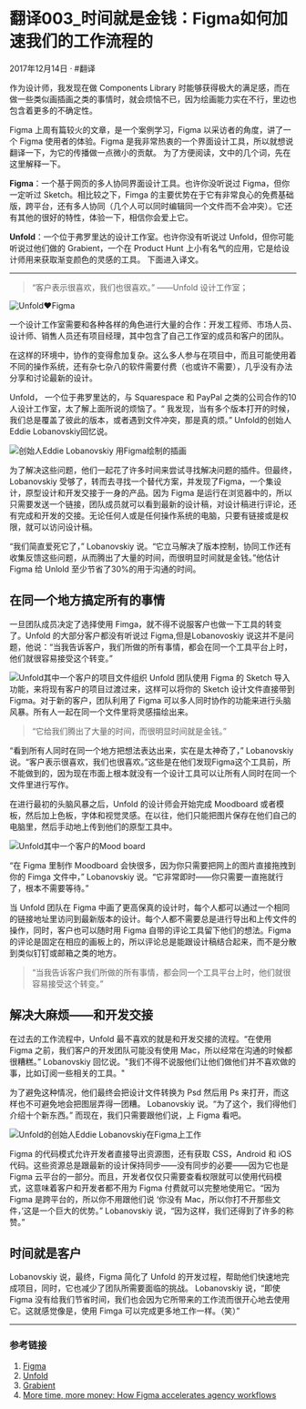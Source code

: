 # 翻译003_时间就是金钱：Figma如何加速我们的工作流程的

2017年12月14日 · #翻译

作为设计师，我发现在做 Components Library 时能够获得极大的满足感，而在做一些类似画插画之类的事情时，就会烦恼不已，因为绘画能力实在不行，里边也包含着更多的不确定性。

Figma 上周有篇较火的文章，是一个案例学习，Figma 以采访者的角度，讲了一个 Figma 使用者的体验。Figma 是我非常热衷的一个界面设计工具，所以就想说翻译一下，为它的传播做一点微小的贡献。
为了方便阅读，文中的几个词，先在这里解释一下。

**Figma**：一个基于网页的多人协同界面设计工具。也许你没听说过 Figma，但你一定听过 Sketch。相比较之下，Fimga 的主要优势在于它有非常良心的免费基础版，跨平台，还有多人协同（几个人可以同时编辑同一个文件而不会冲突）。它还有其他的很好的特性，体验一下，相信你会爱上它。

**Unfold**：一个位于弗罗里达的设计工作室。也许你没有听说过 Unfold，但你可能听说过他们做的 Grabient，一个在 Product Hunt 上小有名气的应用，它是给设计师用来获取渐变颜色的灵感的工具。
下面进入译文。

* * *

> “客户表示很喜欢，我们也很喜欢。” ——Unfold 设计工作室；

![Unfold❤️Figma](./images/translate3_0.png)

一个设计工作室需要和各种各样的角色进行大量的合作：开发工程师、市场人员、设计师、销售人员还有项目经理，其中包含了自己工作室的成员和客户的团队。

在这样的环境中，协作的变得愈加复杂。这么多人参与在项目中，而且可能使用着不同的操作系统，还有杂七杂八的软件需要付费（也或许不需要），几乎没有办法分享和讨论最新的设计。

Unfold， 一个位于弗罗里达的，与 Squarespace 和 PayPal 之类的公司合作的10人设计工作室，太了解上面所说的烦恼了。“ 我发现，当有多个版本打开的时候，我们总是覆盖了彼此的版本，或者遇到文件冲突，那是真的烦。” Unfold的创始人Eddie Lobanovskiy回忆说。

![创始人Eddie Lobanovskiy 用Figma绘制的插画](./images/translate3_1.png)

为了解决这些问题，他们一起花了许多时间来尝试寻找解决问题的插件。但最终，Lobanovskiy 受够了，转而去寻找一个替代方案，并发现了Figma，一个集设计，原型设计和开发交接于一身的产品。因为 Figma 是运行在浏览器中的，所以只需要发送一个链接，团队成员就可以看到最新的设计稿，对设计稿进行评论，还有完成和开发的交接。无论任何人或是任何操作系统的电脑，只要有链接或是权限，就可以访问设计稿。

“我们简直爱死它了，” Lobanovskiy 说。“它立马解决了版本控制，协同工作还有收集反馈这些问题，从而腾出了大量的时间，而很明显时间就是金钱。”他估计 Figma 给 Unlold 至少节省了30%的用于沟通的时间。

## 在同一个地方搞定所有的事情

一旦团队成员决定了选择使用 Fimga，就不得不说服客户也做一下工具的转变了。Unfold 的大部分客户都没有听说过 Figma,但是Lobanovoskiy 说这并不是问题，他说：“当我告诉客户，我们所做的所有事情，都会在同一个工具平台上时，他们就很容易接受这个转变。”

![Unfold其中一个客户的项目文件组织](./images/translate3_2.png)
Unfold 团队使用 Figma 的 Sketch 导入功能，来将现有客户的项目过渡过来，这样可以将你的 Sketch 设计文件直接带到 Figma。对于新的客户，团队利用了 Figma 可以多人同时协作的功能来进行头脑风暴。所有人一起在同一个文件里将灵感描绘出来。

> “它给我们腾出了大量的时间，而很明显时间就是金钱。”

“看到所有人同时在同一个地方把想法表达出来，实在是太神奇了，” Lobanovskiy 说。“客户表示很喜欢，我们也很喜欢。”这些是在他们发现Figma这个工具前，所不能做到的，因为现在市面上根本就没有一个设计工具可以让所有人同时在同一个文件里进行写作。

在进行最初的头脑风暴之后，Unfold 的设计师会开始完成 Moodboard 或者模板，然后加上色板，字体和视觉灵感。在以往，他们只能把图片保存在他们自己的电脑里，然后手动地上传到他们的原型工具中。

![Unfold其中一个客户的Mood board](./images/translate3_3.png)

“在 Figma 里制作 Moodboard 会快很多，因为你只需要把网上的图片直接拖拽到你的 Fimga 文件中，” Lobanovskiy 说。“它非常即时——你只需要一直拖就行了，根本不需要等待。”

当 Unfold 团队在 Figma 中画了更高保真的设计时，每个人都可以通过一个相同的链接地址里访问到最新版本的设计。每个人都不需要总是进行导出和上传文件的操作，同时，客户也可以随时用 Figma 自带的评论工具留下他们的想法。Figma 的评论是固定在相应的画板上的，所以评论总是能跟设计稿结合起来，而不是分散到类似钉钉或邮箱之类的地方。

> “当我告诉客户我们所做的所有事情，都会同一个工具平台上时，他们就很容易接受这个转变。”

## 解决大麻烦——和开发交接

在过去的工作流程中，Unfold 最不喜欢的就是和开发交接的流程。“在使用 Figma 之前，我们客户的开发团队可能没有使用 Mac，所以经常在沟通的时候都很糟糕。” Lobanovskiy 回忆说。"我们不得不说服他们让他们做他们并不喜欢做的事，比如订阅一些相关的工具。"

为了避免这种情况，他们最终会把设计文件转换为 Psd 然后用 Ps 来打开，而这样也不可避免地会把图层弄得一团糟。 Lobanovskiy 说。“为了这个，我们得他们介绍十个新东西。” 而现在，我们只需要跟他们说，上 Figma 看吧。

![Unfold的创始人Eddie Lobanovskiy在Figma上工作](./images/translate3_4.png)

Figma 的代码模式允许开发者直接导出资源图，还有获取 CSS，Android 和 iOS 代码。这些资源总是跟最新的设计保持同步——没有同步的必要——因为它也是 Figma 云平台的一部分。而且，开发者仅仅只需要查看权限就可以使用代码模式，这意味着客户和开发者都不用为 Figma 付费就可以完整地使用它。“因为 Figma 是跨平台的，所以你不用跟他们说 ‘你没有 Mac，所以你打不开那些文件，’这是一个巨大的优势。” Lobanovskiy 说，“因为这样，我们还得到了许多的称赞。”

## 时间就是客户

Lobanovskiy 说，最终，Figma 简化了 Unfold 的开发过程，帮助他们快速地完成项目，同时，它也减少了团队所需要面临的挑战。 Lobanovskiy 说，“即使 Figma 没有给我们节省时间，我们也会因为它所带来的工作流而很开心地去使用它。这就感觉像是，使用 Fimga 可以完成更多地工作一样。（笑）”

* * *

### 参考链接

1. [Figma](https://www.figma.com/)
2. [Unfold](http://www.unfold.co)
3. [Grabient](http://www.grabient.com)
4. [More time, more money: How Figma accelerates agency workflows](https://www.figma.com/blog/more-time-more-money-how-figma-accelerates-agency-workflow/)
